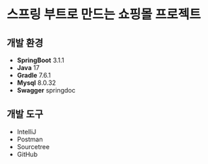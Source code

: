# 스프링 부트로 만드는 쇼핑몰 프로젝트

## 개발 환경
- **SpringBoot** 3.1.1
- **Java** 17
- **Gradle** 7.6.1
- **Mysql** 8.0.32
- **Swagger** springdoc

## 개발 도구
- IntelliJ
- Postman
- Sourcetree
- GitHub